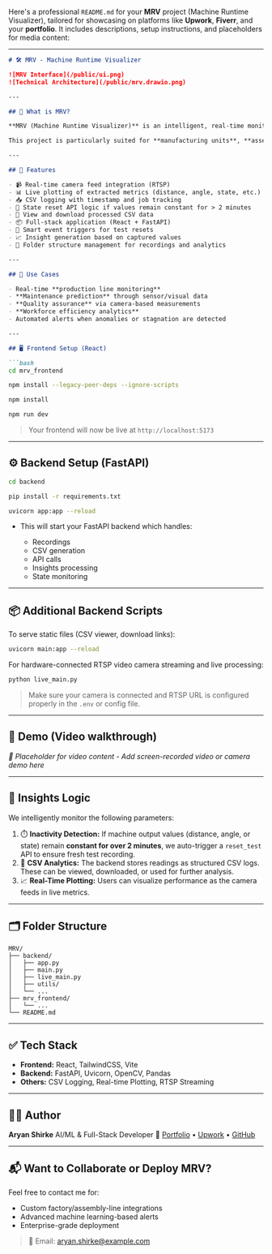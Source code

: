 Here's a professional `README.md` for your **MRV** project (Machine Runtime Visualizer), tailored for showcasing on platforms like **Upwork**, **Fiverr**, and your **portfolio**. It includes descriptions, setup instructions, and placeholders for media content:

---

````markdown
# 🛠️ MRV - Machine Runtime Visualizer

![MRV Interface](/public/ui.png)
![Technical Architecture](/public/mrv.drawio.png)

---

## 📌 What is MRV?

**MRV (Machine Runtime Visualizer)** is an intelligent, real-time monitoring and visualization system built to track machine operations using RTSP camera feeds and advanced analytics. It captures and processes runtime data, extracts meaningful insights, and provides an interactive UI for users to monitor machine health and workflow efficiently.

This project is particularly suited for **manufacturing units**, **assembly lines**, and **industrial monitoring**, where precision, uptime, and data integrity are critical.

---

## 🎯 Features

- 📹 Real-time camera feed integration (RTSP)
- 📊 Live plotting of extracted metrics (distance, angle, state, etc.)
- 📥 CSV logging with timestamp and job tracking
- 🔄 State reset API logic if values remain constant for > 2 minutes
- 📁 View and download processed CSV data
- 📦 Full-stack application (React + FastAPI)
- 🧠 Smart event triggers for test resets
- 📈 Insight generation based on captured values
- 💾 Folder structure management for recordings and analytics

---

## 🚀 Use Cases

- Real-time **production line monitoring**
- **Maintenance prediction** through sensor/visual data
- **Quality assurance** via camera-based measurements
- **Workforce efficiency analytics**
- Automated alerts when anomalies or stagnation are detected

---

## 🖥️ Frontend Setup (React)

```bash
cd mrv_frontend

npm install --legacy-peer-deps --ignore-scripts

npm install

npm run dev
````

> Your frontend will now be live at `http://localhost:5173`

---

## ⚙️ Backend Setup (FastAPI)

```bash
cd backend

pip install -r requirements.txt

uvicorn app:app --reload
```

* This will start your FastAPI backend which handles:

  * Recordings
  * CSV generation
  * API calls
  * Insights processing
  * State monitoring

---

## 📦 Additional Backend Scripts

To serve static files (CSV viewer, download links):

```bash
uvicorn main:app --reload
```

For hardware-connected RTSP video camera streaming and live processing:

```bash
python live_main.py
```

> Make sure your camera is connected and RTSP URL is configured properly in the `.env` or config file.

---

## 🎥 Demo (Video walkthrough)

*🚧 Placeholder for video content - Add screen-recorded video or camera demo here*

---

## 🧠 Insights Logic

We intelligently monitor the following parameters:

1. ⏱️ **Inactivity Detection:** If machine output values (distance, angle, or state) remain **constant for over 2 minutes**, we auto-trigger a `reset_test` API to ensure fresh test recording.
2. 🧮 **CSV Analytics:** The backend stores readings as structured CSV logs. These can be viewed, downloaded, or used for further analysis.
3. 📈 **Real-Time Plotting:** Users can visualize performance as the camera feeds in live metrics.

---

## 🗂️ Folder Structure

```
MRV/
├── backend/
│   ├── app.py
│   ├── main.py
│   ├── live_main.py
│   ├── utils/
│   └── ...
├── mrv_frontend/
│   └── ...
└── README.md
```

---

## ✅ Tech Stack

* **Frontend:** React, TailwindCSS, Vite
* **Backend:** FastAPI, Uvicorn, OpenCV, Pandas
* **Others:** CSV Logging, Real-time Plotting, RTSP Streaming

---

## 👨‍💻 Author

**Aryan Shirke**
AI/ML & Full-Stack Developer
🔗 [Portfolio](https://aryanshirke.me) • [Upwork](https://www.upwork.com/freelancers/ShirkeAryan) • [GitHub](https://github.com/HiBorn4)

---

## 📬 Want to Collaborate or Deploy MRV?

Feel free to contact me for:

* Custom factory/assembly-line integrations
* Advanced machine learning-based alerts
* Enterprise-grade deployment

> 📩 Email: [aryan.shirke@example.com](mailto:aryan.shirke223@gmail.com)